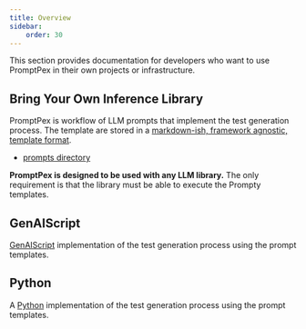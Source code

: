 ```yaml
---
title: Overview
sidebar:
    order: 30
---
```


This section provides documentation for developers who want to use PromptPex in their own projects or infrastructure.

## Bring Your Own Inference Library

PromptPex is workflow of LLM prompts that implement the test generation process.
The template are stored in a [markdown-ish, framework agnostic, template format](/promptpex/reference/prompt-format/).

- [prompts directory](https://github.com/microsoft/promptpex/tree/main/src/prompts)

**PromptPex is designed to be used with any LLM library.** The only requirement is that the library must be able to execute the Prompty templates.

## GenAIScript

[GenAIScript](/promptpex/dev/genaiscript/) implementation of the test generation process using the prompt templates.

## Python

A [Python](/promptpex/dev/python/) implementation of the test generation process using the prompt templates.
